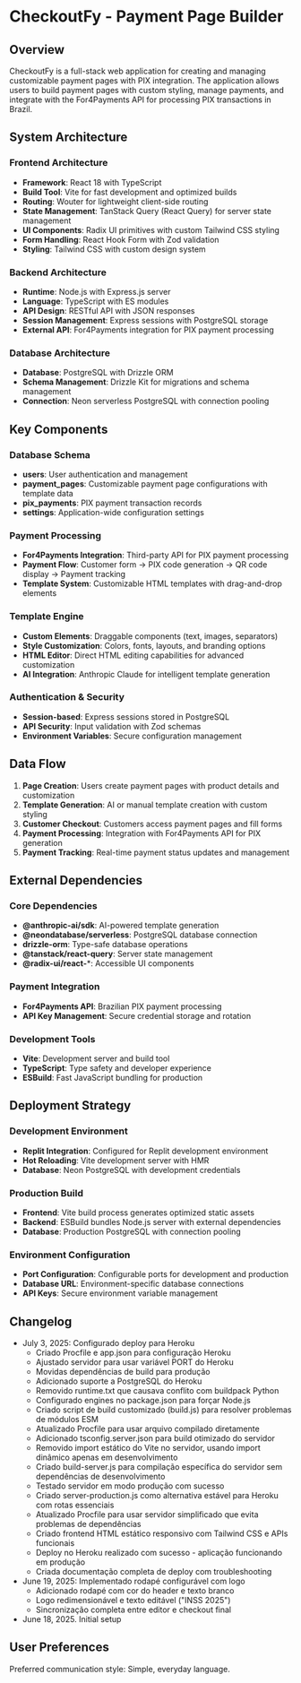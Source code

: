 # CheckoutFy - Payment Page Builder

## Overview

CheckoutFy is a full-stack web application for creating and managing customizable payment pages with PIX integration. The application allows users to build payment pages with custom styling, manage payments, and integrate with the For4Payments API for processing PIX transactions in Brazil.

## System Architecture

### Frontend Architecture
- **Framework**: React 18 with TypeScript
- **Build Tool**: Vite for fast development and optimized builds
- **Routing**: Wouter for lightweight client-side routing
- **State Management**: TanStack Query (React Query) for server state management
- **UI Components**: Radix UI primitives with custom Tailwind CSS styling
- **Form Handling**: React Hook Form with Zod validation
- **Styling**: Tailwind CSS with custom design system

### Backend Architecture
- **Runtime**: Node.js with Express.js server
- **Language**: TypeScript with ES modules
- **API Design**: RESTful API with JSON responses
- **Session Management**: Express sessions with PostgreSQL storage
- **External API**: For4Payments integration for PIX payment processing

### Database Architecture
- **Database**: PostgreSQL with Drizzle ORM
- **Schema Management**: Drizzle Kit for migrations and schema management
- **Connection**: Neon serverless PostgreSQL with connection pooling

## Key Components

### Database Schema
- **users**: User authentication and management
- **payment_pages**: Customizable payment page configurations with template data
- **pix_payments**: PIX payment transaction records
- **settings**: Application-wide configuration settings

### Payment Processing
- **For4Payments Integration**: Third-party API for PIX payment processing
- **Payment Flow**: Customer form → PIX code generation → QR code display → Payment tracking
- **Template System**: Customizable HTML templates with drag-and-drop elements

### Template Engine
- **Custom Elements**: Draggable components (text, images, separators)
- **Style Customization**: Colors, fonts, layouts, and branding options
- **HTML Editor**: Direct HTML editing capabilities for advanced customization
- **AI Integration**: Anthropic Claude for intelligent template generation

### Authentication & Security
- **Session-based**: Express sessions stored in PostgreSQL
- **API Security**: Input validation with Zod schemas
- **Environment Variables**: Secure configuration management

## Data Flow

1. **Page Creation**: Users create payment pages with product details and customization
2. **Template Generation**: AI or manual template creation with custom styling
3. **Customer Checkout**: Customers access payment pages and fill forms
4. **Payment Processing**: Integration with For4Payments API for PIX generation
5. **Payment Tracking**: Real-time payment status updates and management

## External Dependencies

### Core Dependencies
- **@anthropic-ai/sdk**: AI-powered template generation
- **@neondatabase/serverless**: PostgreSQL database connection
- **drizzle-orm**: Type-safe database operations
- **@tanstack/react-query**: Server state management
- **@radix-ui/react-***: Accessible UI components

### Payment Integration
- **For4Payments API**: Brazilian PIX payment processing
- **API Key Management**: Secure credential storage and rotation

### Development Tools
- **Vite**: Development server and build tool
- **TypeScript**: Type safety and developer experience
- **ESBuild**: Fast JavaScript bundling for production

## Deployment Strategy

### Development Environment
- **Replit Integration**: Configured for Replit development environment
- **Hot Reloading**: Vite development server with HMR
- **Database**: Neon PostgreSQL with development credentials

### Production Build
- **Frontend**: Vite build process generates optimized static assets
- **Backend**: ESBuild bundles Node.js server with external dependencies
- **Database**: Production PostgreSQL with connection pooling

### Environment Configuration
- **Port Configuration**: Configurable ports for development and production
- **Database URL**: Environment-specific database connections
- **API Keys**: Secure environment variable management

## Changelog

- July 3, 2025: Configurado deploy para Heroku
  - Criado Procfile e app.json para configuração Heroku
  - Ajustado servidor para usar variável PORT do Heroku
  - Movidas dependências de build para produção
  - Adicionado suporte a PostgreSQL do Heroku
  - Removido runtime.txt que causava conflito com buildpack Python
  - Configurado engines no package.json para forçar Node.js
  - Criado script de build customizado (build.js) para resolver problemas de módulos ESM
  - Atualizado Procfile para usar arquivo compilado diretamente
  - Adicionado tsconfig.server.json para build otimizado do servidor
  - Removido import estático do Vite no servidor, usando import dinâmico apenas em desenvolvimento
  - Criado build-server.js para compilação específica do servidor sem dependências de desenvolvimento
  - Testado servidor em modo produção com sucesso
  - Criado server-production.js como alternativa estável para Heroku com rotas essenciais
  - Atualizado Procfile para usar servidor simplificado que evita problemas de dependências
  - Criado frontend HTML estático responsivo com Tailwind CSS e APIs funcionais
  - Deploy no Heroku realizado com sucesso - aplicação funcionando em produção
  - Criada documentação completa de deploy com troubleshooting
- June 19, 2025: Implementado rodapé configurável com logo
  - Adicionado rodapé com cor do header e texto branco
  - Logo redimensionável e texto editável ("INSS 2025")
  - Sincronização completa entre editor e checkout final
- June 18, 2025. Initial setup

## User Preferences

Preferred communication style: Simple, everyday language.